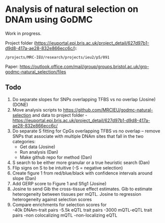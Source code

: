 # Analysis of natural selection on DNAm using GoDMC

Work in progress.

Project folder (https://ieuportal.epi.bris.ac.uk/project_detail/627d97b1-d9d8-417a-ae28-832e866ecc6c/):

```
/projects/MRC-IEU/research/projects/ieu2/p5/091 
```

Paper: https://outlook.office.com/mail/group/groups.bristol.ac.uk/grp-godmc-natural_selection/files


## Todo


1. Do separate slopes for SNPs overlapping TFBS vs no overlap (Josine) (DONE)
2. Move analysis scripts to https://github.com/MRCIEU/godmc-natural-selection and data to project folder - https://ieuportal.epi.bris.ac.uk/project_detail/627d97b1-d9d8-417a-ae28-832e866ecc6c/
3. Do separate S fitting for CpGs overlapping TFBS vs no overlap – remove SNPs that associate with multiple DNAm sites that fall in the two categories: 
    - Get data (Josine) 
    - Run analysis (Dan)  
    - Make github repo for method (Dan) 
4. S search to be either more granular or a true heuristic search (Dan) 
5. Flip signs on S to be intuitive (-S = negative selection) 
6. Create figure 1 from red/blue/black with confidence intervals around slope (Dan) 
7. Add GERP score to Figure 1 and Sfig1 (Josine) 
8. Josine to send Gib the cross-tissue effect estimates. Gib to estimate heterogeneity between tissues per mQTL. Josine to regression heterogeneity against selection scores
9. Compare enrichments for selection scores for  
-40k DNAm-trait pairs
-5.5k eQTL trait pairs
-3000 mQTL-eQTL trait pairs
-non colocalizing mQTL
-non-localizing eQTL
